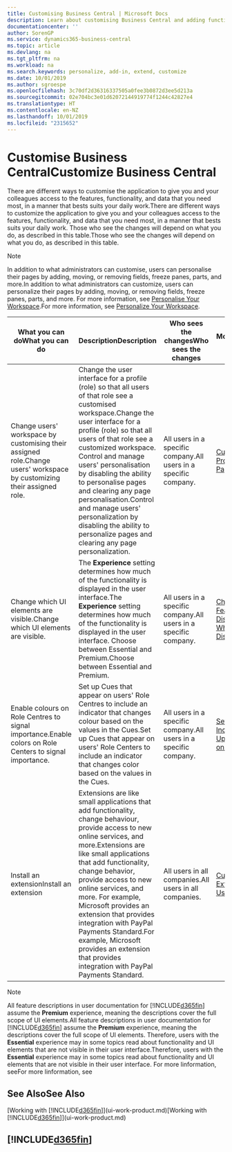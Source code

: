 ```yaml
---
title: Customising Business Central | Microsoft Docs
description: Learn about customising Business Central and adding functionality.
documentationcenter: ''
author: SorenGP
ms.service: dynamics365-business-central
ms.topic: article
ms.devlang: na
ms.tgt_pltfrm: na
ms.workload: na
ms.search.keywords: personalize, add-in, extend, customize
ms.date: 10/01/2019
ms.author: sgroespe
ms.openlocfilehash: 3c70df2d36316337505a0fee3b0872d3ee5d213a
ms.sourcegitcommit: 02e704bc3e01d62072144919774f1244c42827e4
ms.translationtype: HT
ms.contentlocale: en-NZ
ms.lasthandoff: 10/01/2019
ms.locfileid: "2315652"
---
```

# <a name="customize-business-central"></a><span data-ttu-id="84777-103">Customise Business Central</span><span class="sxs-lookup"><span data-stu-id="84777-103">Customize Business Central</span></span>
<span data-ttu-id="84777-104">There are different ways to customise the application to give you and your colleagues access to the features, functionality, and data that you need most, in a manner that bests suits your daily work.</span><span class="sxs-lookup"><span data-stu-id="84777-104">There are different ways to customize the application to give you and your colleagues access to the features, functionality, and data that you need most, in a manner that bests suits your daily work.</span></span> <span data-ttu-id="84777-105">Those who see the changes will depend on what you do, as described in this table.</span><span class="sxs-lookup"><span data-stu-id="84777-105">Those who see the changes will depend on what you do, as described in this table.</span></span>

> [!NOTE]
> <span data-ttu-id="84777-106">In addition to what administrators can customise, users can personalise their pages by adding, moving, or removing fields, freeze panes, parts, and more.</span><span class="sxs-lookup"><span data-stu-id="84777-106">In addition to what administrators can customize, users can personalize their pages by adding, moving, or removing fields, freeze panes, parts, and more.</span></span> <span data-ttu-id="84777-107">For more information, see [Personalise Your Workspace](ui-personalization-user.md).</span><span class="sxs-lookup"><span data-stu-id="84777-107">For more information, see [Personalize Your Workspace](ui-personalization-user.md).</span></span>

| <span data-ttu-id="84777-108">What you can do</span><span class="sxs-lookup"><span data-stu-id="84777-108">What you can do</span></span>    |  <span data-ttu-id="84777-109">Description</span><span class="sxs-lookup"><span data-stu-id="84777-109">Description</span></span>  |  <span data-ttu-id="84777-110">Who sees the changes</span><span class="sxs-lookup"><span data-stu-id="84777-110">Who sees the changes</span></span>  |  <span data-ttu-id="84777-111">More information</span><span class="sxs-lookup"><span data-stu-id="84777-111">More information</span></span>  |
|-----|---------------|---------|-------|
|<span data-ttu-id="84777-112">Change users' workspace by customising their assigned role.</span><span class="sxs-lookup"><span data-stu-id="84777-112">Change users' workspace by customizing their assigned role.</span></span>|<span data-ttu-id="84777-113">Change the user interface for a profile (role) so that all users of that role see a customised workspace.</span><span class="sxs-lookup"><span data-stu-id="84777-113">Change the user interface for a profile (role) so that all users of that role see a customized workspace.</span></span> <span data-ttu-id="84777-114">Control and manage users' personalisation by disabling the ability to personalise pages and clearing any page personalisation.</span><span class="sxs-lookup"><span data-stu-id="84777-114">Control and manage users' personalization by disabling the ability to personalize pages and clearing any page personalization.</span></span>|<span data-ttu-id="84777-115">All users in a specific company.</span><span class="sxs-lookup"><span data-stu-id="84777-115">All users in a specific company.</span></span>|[<span data-ttu-id="84777-116">Customise Pages for Profiles</span><span class="sxs-lookup"><span data-stu-id="84777-116">Customize Pages for Profiles</span></span>](ui-personalization-manage.md)|
|<span data-ttu-id="84777-117">Change which UI elements are visible.</span><span class="sxs-lookup"><span data-stu-id="84777-117">Change which UI elements are visible.</span></span>|<span data-ttu-id="84777-118">The **Experience** setting determines how much of the functionality is displayed in the user interface.</span><span class="sxs-lookup"><span data-stu-id="84777-118">The **Experience** setting determines how much of the functionality is displayed in the user interface.</span></span> <span data-ttu-id="84777-119">Choose between Essential and Premium.</span><span class="sxs-lookup"><span data-stu-id="84777-119">Choose between Essential and Premium.</span></span>|<span data-ttu-id="84777-120">All users in a specific company.</span><span class="sxs-lookup"><span data-stu-id="84777-120">All users in a specific company.</span></span>|[<span data-ttu-id="84777-121">Change Which Features are Displayed</span><span class="sxs-lookup"><span data-stu-id="84777-121">Change Which Features are Displayed</span></span>](ui-experiences.md)|
|<span data-ttu-id="84777-122">Enable colours on Role Centres to signal importance.</span><span class="sxs-lookup"><span data-stu-id="84777-122">Enable colors on Role Centers to signal importance.</span></span>|<span data-ttu-id="84777-123">Set up Cues that appear on users' Role Centres to include an indicator that changes colour based on the values in the Cues.</span><span class="sxs-lookup"><span data-stu-id="84777-123">Set up Cues that appear on users' Role Centers to include an indicator that changes color based on the values in the Cues.</span></span>|<span data-ttu-id="84777-124">All users in a specific company.</span><span class="sxs-lookup"><span data-stu-id="84777-124">All users in a specific company.</span></span>|[<span data-ttu-id="84777-125">Set Up a Coloured Indicator on Cues</span><span class="sxs-lookup"><span data-stu-id="84777-125">Set Up a Colored Indicator on Cues</span></span>](admin-how-set-up-colored-indicator-on-cues.md)|
|<span data-ttu-id="84777-126">Install an extension</span><span class="sxs-lookup"><span data-stu-id="84777-126">Install an extension</span></span>|<span data-ttu-id="84777-127">Extensions are like small applications that add functionality, change behaviour, provide access to new online services, and more.</span><span class="sxs-lookup"><span data-stu-id="84777-127">Extensions are like small applications that add functionality, change behavior, provide access to new online services, and more.</span></span> <span data-ttu-id="84777-128">For example, Microsoft provides an extension that provides integration with PayPal Payments Standard.</span><span class="sxs-lookup"><span data-stu-id="84777-128">For example, Microsoft provides an extension that provides integration with PayPal Payments Standard.</span></span>|<span data-ttu-id="84777-129">All users in all companies.</span><span class="sxs-lookup"><span data-stu-id="84777-129">All users in all companies.</span></span>|[<span data-ttu-id="84777-130">Customising Using Extensions</span><span class="sxs-lookup"><span data-stu-id="84777-130">Customizing Using Extensions</span></span>](ui-extensions.md)|
> [!NOTE]
> <span data-ttu-id="84777-131">All feature descriptions in user documentation for [!INCLUDE[d365fin](includes/d365fin_md.md)] assume the **Premium** experience, meaning the descriptions cover the full scope of UI elements.</span><span class="sxs-lookup"><span data-stu-id="84777-131">All feature descriptions in user documentation for [!INCLUDE[d365fin](includes/d365fin_md.md)] assume the **Premium** experience, meaning the descriptions cover the full scope of UI elements.</span></span> <span data-ttu-id="84777-132">Therefore, users with the **Essential** experience may in some topics read about functionality and UI elements that are not visible in their user interface.</span><span class="sxs-lookup"><span data-stu-id="84777-132">Therefore, users with the **Essential** experience may in some topics read about functionality and UI elements that are not visible in their user interface.</span></span> <span data-ttu-id="84777-133">For more linformation, see</span><span class="sxs-lookup"><span data-stu-id="84777-133">For more linformation, see</span></span>

## <a name="see-also"></a><span data-ttu-id="84777-134">See Also</span><span class="sxs-lookup"><span data-stu-id="84777-134">See Also</span></span>
<span data-ttu-id="84777-135">[Working with [!INCLUDE[d365fin](includes/d365fin_md.md)]](ui-work-product.md)</span><span class="sxs-lookup"><span data-stu-id="84777-135">[Working with [!INCLUDE[d365fin](includes/d365fin_md.md)]](ui-work-product.md)</span></span>  

## [!INCLUDE[d365fin](includes/free_trial_md.md)]  
